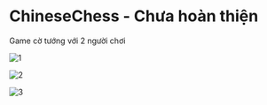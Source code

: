 ChineseChess - Chưa hoàn thiện
============

Game cờ tướng với 2 người chơi


![1](https://raw.github.com/hoangkianh/ChineseChess/master/screenshot/1.png "Ảnh chụp màn hình")

![2](https://raw.github.com/hoangkianh/ChineseChess/master/screenshot/2.png "Ảnh chụp màn hình")

![3](https://raw.github.com/hoangkianh/ChineseChess/master/screenshot/3.png "Ảnh chụp màn hình")
